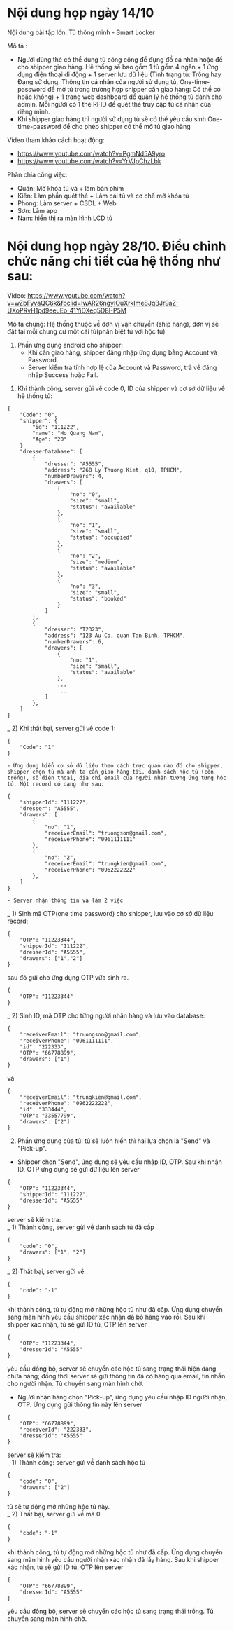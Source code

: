 # Nội dung họp ngày 14/10
Nội dung bài tập lớn: Tủ thông minh - Smart Locker

Mô tả :  
+ Người dùng thẻ có thể dùng tủ công cộng để đựng đồ cá nhân hoặc để cho shipper giao hàng. Hệ thống sẽ bao gồm 1 tủ gồm 4 ngăn + 1 ứng dụng điện thoại di động + 1 server lưu dữ liệu (Tình trạng tủ: Trống hay Đang sử dụng, Thông tin cá nhân của người sử dụng tủ, One-time-password để mở tủ trong trường hợp shipper cần giao hàng: Có thể có hoặc không) + 1 trang web dashboard để quản lý hệ thống tủ dành cho admin. Mỗi ngưới có 1 thẻ RFID để quét thẻ truy cập tủ cá nhân của riêng mình.
+ Khi shipper giao hàng thì người sử dụng tủ sẽ có thể yêu cầu sinh One-time-password để cho phép shipper có thể mở tủ giao hàng  

Video tham khảo cách hoạt động:  
+ https://www.youtube.com/watch?v=PgmNd5A9yro
+ https://www.youtube.com/watch?v=YrVJpChzLbk

Phân chia công việc:  
+ Quân: Mở khóa tủ và + làm bàn phím
+ Kiên: Làm phần quét thẻ + Làm cái tủ và cơ chế mở khóa tủ
+ Phong: Làm server + CSDL + Web
+ Sơn: Làm app
+ Nam: hiển thị ra màn hình LCD tủ

# Nội dung họp ngày 28/10. Điều chỉnh chức năng chi tiết của hệ thống như sau:

Video: https://www.youtube.com/watch?v=wZbFyvaQC6k&fbclid=IwAR26ngyIOuXrkIme8JqBJr9aZ-UXoPRvH1pd9eeuEo_41YiDXeq5D8I-P5M  

Mô tả chung: Hệ thống thuộc về đơn vị vận chuyển (ship hàng), đơn vị sẽ đặt tại mỗi chung cư một cái tủ(phân biệt tủ với hộc tủ)  

1. Phần ứng dụng android cho shipper:  
    - Khi cần giao hàng, shipper đăng nhập ứng dụng bằng Account và Password.  
    - Server kiểm tra tính hợp lệ của Account và Password, trả về đăng nhập Success hoặc Fail.  
1) Khi thành công, server gửi về code 0, ID của shipper và cơ sở dữ liệu về hệ thống tủ:  
```
{  
    "Code": "0",  
    "shipper": {  
        "id": "111222",  
        "name": "Ho Quang Nam",  
        "Age": "20"  
    }  
    "dresserDatabase": [  
        {  
            "dresser": "A5555",  
            "address": "268 Ly Thuong Kiet, q10, TPHCM",  
            "numberDrawers": 4,  
            "drawers": [  
                {  
                    "no": "0",  
                    "size": "small",  
                    "status": "available"  
                },  
                {  
                    "no": "1",  
                    "size": "small",  
                    "status": "occupied"  
                },  
                {  
                    "no": "2",  
                    "size": "medium",  
                    "status": "available"  
                },  
                {  
                    "no": "3",  
                    "size": "small",  
                    "status": "booked"  
                }  
            ]  
        },  
        {  
            "dresser": "T2323",  
            "address": "123 Au Co, quan Tan Binh, TPHCM",  
            "numberDrawers": 6,  
            "drawers": [  
                {  
                    "no: "1",  
                    "size": "small",  
                    "status": "available"  
                },  
                ...  
                ...  
            ]  
        },  
    ]  
}   
```
_ 2) Khi thất bại, server gửi về code 1:  
```
{  
    "Code": "1"  
}  
```
    - Ứng dụng hiển cơ sở dữ liệu theo cách trực quan nào đó cho shipper, shipper chọn tủ mà anh ta cần giao hàng tới, danh sách hộc tủ (còn trống), số điện thoại, địa chỉ email của người nhận tương ứng từng hộc tủ. Một record có dạng như sau:  
```
{  
    "shipperId": "111222",  
    "dresser": "A5555",  
    "drawers": [  
        {  
            "no": "1",  
            "receiverEmail": "truongson@gmail.com",  
            "receiverPhone": "0961111111"  
        },  
        {   
            "no": "2",  
            "receiverEmail": "trungkien@gmail.com",  
            "receiverPhone": "0962222222"  
        },  
    ]  
}  
```
    - Server nhận thông tin và làm 2 việc  
_ 1) Sinh mã OTP(one time password) cho shipper, lưu vào cơ sở dữ liệu record:  
```
{  
    "OTP": "11223344",  
    "shipperId": "111222",  
    "dresserId": "A5555",  
    "drawers": ["1","2"]  
}  
```
sau đó gửi cho ứng dụng OTP vừa sinh ra.  
```
{  
    "OTP": "11223344"  
}  
```
_ 2) Sinh ID, mã OTP cho từng người nhận hàng và lưu vào database:  
```
{  
    "receiverEmail": "truongson@gmail.com",  
    "receiverPhone": "0961111111",  
    "id": "222333",  
    "OTP": "66778899",  
    "drawers": ["1"]  
}  
```
và  
```  
{  
    "receiverEmail": "trungkien@gmail.com",  
    "receiverPhone": "0962222222",  
    "id": "333444",  
    "OTP": "33557799",  
    "drawers": ["2"]  
}  
```
2. Phần ứng dụng của tủ: tủ sẽ luôn hiển thì hai lựa chọn là "Send" và "Pick-up".  
- Shipper chọn "Send", ứng dụng sẽ yêu cầu nhập ID, OTP. Sau khi nhận ID, OTP ứng dụng sẽ gửi dữ liệu lên server  
```
{  
    "OTP": "11223344",  
    "shipperId": "111222",  
    "dresserId": "A5555"  
}  
```
server sẽ kiểm tra:  
_ 1) Thành công, server gửi về danh sách tủ đã cấp  
```
{  
    "code": "0",  
    "drawers": ["1", "2"]  
}  
```
_ 2) Thất bại, server gửi về   
```
{  
    "code": "-1"  
}  
```
khi thành công, tủ tự động mở những hộc tủ như đã cấp. Ứng dụng chuyển sang màn hình yêu cầu shipper xác nhận đã bỏ hàng vào rồi. Sau khi shipper xác nhận, tủ sẽ gửi ID tủ, OTP lên server  
```
{  
    "OTP": "11223344",  
    "dresserId": "A5555"  
}  
```
yêu cầu đồng bộ, server sẽ chuyển các hộc tủ sang trạng thái hiện đang chứa hàng; đồng thời server sẽ gửi thông tin đã có hàng qua email, tin nhắn cho người nhận. Tủ chuyển sang màn hình chờ.  

- Người nhận hàng chọn "Pick-up", ứng dụng yêu cầu nhập ID người nhận, OTP. Ứng dụng gửi thông tin này lên server 
``` 
{  
    "OTP": "66778899",  
    "receiverId": "222333",  
    "dresserId": "A5555"  
}  
```
server sẽ kiểm tra:  
_ 1) Thành công: server gửi về danh sách hộc tủ  
```
{  
    "code": "0",  
    "drawers": ["2"]  
}  
```
tủ sẽ tự động mở những hộc tủ này.  
_ 2) Thất bại, server gửi về mã 0  
```
{  
    "code": "-1"  
}  
```
khi thành công, tủ tự động mở những hộc tủ như đã cấp. Ứng dụng chuyển sang màn hình yêu cầu người nhận xác nhận đã lấy hàng. Sau khi shipper xác nhận, tủ sẽ gửi ID tủ, OTP lên server  
```
{  
    "OTP": "66778899",  
    "dresserId": "A5555"  
}  
```
yêu cầu đồng bộ, server sẽ chuyển các hộc tủ sang trạng thái trống. Tủ chuyển sang màn hình chờ.  


